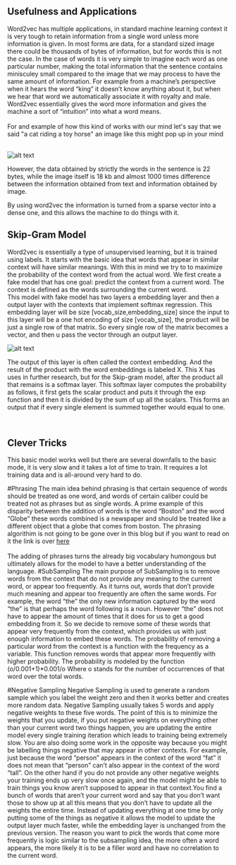 <h2>Usefulness and Applications</h2>
Word2vec has multiple applications, in standard machine learning context it is very tough to retain information from a single word unless more information is given. In most forms are data, for a standard sized image there could be thousands of bytes of information, but for words this is not the case. In the case of words it is very simple to imagine each word as one particular number, making the total information that the sentence contains minisculey small compared to the image that we may process to have the same amount of information. For example from a machine’s perspective when it hears the word “king” it doesn’t know anything about it, but when we hear that word we automatically associate it with royalty and male. Word2vec essentially gives the word more information and gives the machine a sort of “intuition” into what a word means.
<br/><br/>
For and example of how this kind of works with our mind let's say that we said "a cat riding a toy horse" an image like this might pop up in your mind <br/> <br/>
 
 
![alt text](https://github.com/supersteph/ro_sgns/blob/master/images/Lr7J8ab.jpg "cat on a horse")
 
 
However, the data obtained by strictly the words in the sentence is 22 bytes, while the image itself is 18 kb and almost 1000 times difference between the information obtained from text and information obtained by image.<br/>
 
By using word2vec the information is turned from a sparse vector into a dense one, and this allows the machine to do things with it.<br/>
 
 <h2>Skip-Gram Model</h2>
 
Word2vec is essentially a type of unsupervised learning, but it is trained using labels. It starts with the basic idea that words that appear in similar context will have similar meanings. With this in mind we try to to maximize the probability of the context word from the actual word. We first create a fake model that has one goal: predict the context from a current word. The context is defined as the words surrounding the current word.
<br/> This model with fake model has two layers a embedding layer and then a output layer with the contexts that implement softmax regression. This embedding layer will be size [vocab_size,embedding_size] since the input to this layer will be a one hot encoding of size [vocab_size], the product will be just a single row of that matrix. So every single row of the matrix becomes a vector, and then u pass the vector through an output layer. 
<br/>
 
![alt text](https://github.com/supersteph/ro_sgns/blob/master/images/word2vec_weight_matrix_lookup_table.png "Layers")
 
 
The output of this layer is often called the context embedding. And the result of the product with the word embeddings is labeled X. This X has uses in further research, but for the Skip-gram model, after the product all that remains is a softmax layer. This softmax layer computes the probability as follows, it first gets the scalar product and puts it through the exp function and then it is divided by the sum of up all the scalars. This forms an output that if every single element is summed together would equal to one.
 
<br/>
 
<h2>Clever Tricks</h2>
 
 
 
This basic model works well but there are several downfalls to the basic mode, it is very slow and it takes a lot of time to train. It requires a lot training data and is all-around very hard to do. 
 
#Phrasing
The main idea behind phrasing is that certain sequence of words should be treated as one word, and words of certain caliber could be treated not as phrases but as single words. A prime example of this disparity between the addition of words is the word “Boston” and the word “Globe” these words combined is a newspaper and should be treated like a different object that a globe that comes from boston. The phrasing algorithim is not going to be gone over in this blog but if you want to read on it the link is over [here](http://mccormickml.com/2016/04/12/googles-pretrained-word2vec-model-in-python/)
<br/><br/>
The adding of phrases turns the already big vocabulary humongous but ultimately allows for the model to have a better understanding of the language. 
#SubSampling
The main purpose of SubSampling is to remove words from the context that do not provide any meaning to the current word, or appear too frequently. As it turns out, words that don’t provide much meaning and appear too frequently are often the same words. For example, the word “the” the only new information captured by the word “the” is that perhaps the word following is a noun. However “the” does not have to appear the amount of times that it does for us to get a good embedding from it. So we decide to remove some of these words that appear very frequently from the context, which provides us with just enough information to embed these words. The probability of removing a particular word from the context is a function with the frequency as a variable. This function removes words that appear more frequently with higher probability. The probability is modeled by the function
(o/0.001+1)*0.001/o
Where o stands for the number of occurrences of that word over the total words.
 
#Negative Sampling
Negative Sampling is used to generate a random sample which you label the weight zero and then it works better and creates more random data. Negative Sampling usually takes 5 words and apply negative weights to these five words. The point of this is to minimize the weights that you update, if you put negative weights on everything other than your current word two things happen, you are updating the entire model every single training iteration which leads to training being extremely slow. You are also doing some work in the opposite way because you might be labelling things negative that may appear in other contexts. For example, just because the word “person” appears in the context of the word “fat” it does not mean that “person” can’t also appear in the context of the word “tall”. On the other hand if you do not provide any other negative weights your training ends up very slow once again, and the model might be able to train things you know aren’t supposed to appear in that context.You find a bunch of words that aren’t your current word and say that you don’t want those to show up at all this means that you don’t have to update all the weights the entire time. Instead of updating everything at one time by only putting some of the things as negative it allows the model to update the output layer much faster, while the embedding layer is unchanged from the previous version. The reason you want to pick the words that come more frequently is logic similar to the subsampling idea, the more often a word appears, the more likely it is to be a filler word and have no correlation to the current word.<br/>

